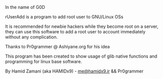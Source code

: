 In the name of G0D

rUserAdd is a program to add root user to GNU/Linux OSs 

It is recommended for newbie hackers while they become root on a server, they
can use this software to add a root user to account immediately without any
complication.

Thanks to Pr0grammer @ Ashiyane.org for his idea

This program has been created to show usage of glib native functions and programming 
for linux base software.

By Hamid Zamani (aka HAMIDx9) - me@hamidx9.ir && Pr0grammer

